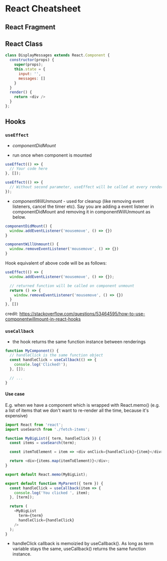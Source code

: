 # React Cheatsheet

## React Fragment


## React Class

```js
class DisplayMessages extends React.Component {
  constructor(props) {
    super(props);
    this.state = {
      input: '',
      messages: []
    }
  }
  render() {
    return <div />
  }
};
```

## Hooks

### `useEffect`
* *componentDidMount*
- run once when component is mounted
```js
useEffect(() => {
  // Your code here
}, []);
```

```js
useEffect(() => {
  // Without second parameter, useEffect will be called at every render
}); 
```

* *componentWillUnmount* - used for cleanup (like removing event listeners, cancel the timer etc). Say you are adding a event listener in componentDidMount and removing it in componentWillUnmount as below.

```js
componentDidMount() {
  window.addEventListener('mousemove', () => {})
}

componentWillUnmount() {
  window.removeEventListener('mousemove', () => {})
}
```

Hook equivalent of above code will be as follows:

```js
useEffect(() => {
  window.addEventListener('mousemove', () => {});

  // returned function will be called on component unmount 
  return () => {
    window.removeEventListener('mousemove', () => {})
  }
}, [])
```
credit: https://stackoverflow.com/questions/53464595/how-to-use-componentwillmount-in-react-hooks 


### `useCallback`
* the hook returns the same function instance between renderings
```js
function MyComponent() {
  // handleClick is the same function object
  const handleClick = useCallback(() => {
    console.log('Clicked!');
  }, []);

  // ...
}
```
#### Use case
E.g. when we have a component which is wrapped with React.memo() (e.g. a list of items that we don't want to re-render all the time, because it's expensive)
```js
import React from 'react';
import useSearch from './fetch-items';

function MyBigList({ term, handleClick }) {
  const items = useSearch(term);

  const itemToElement = item => <div onClick={handleClick}>{item}</div>;

  return <div>{items.map(itemToElement)}</div>;
}

export default React.memo(MyBigList);
```

```js
export default function MyParent({ term }) {
  const handleClick = useCallback(item => {
    console.log('You clicked ', item);
  }, [term]);

  return (
    <MyBigList
      term={term}
      handleClick={handleClick}
    />
  );
}
```
* handleClick callback is memoizied by useCallback(). As long as term variable stays the same, useCallback() returns the same function instance.
